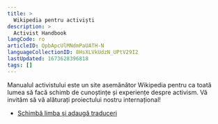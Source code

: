 ```yaml
---
title: >
  Wikipedia pentru activiști
description: >
  Activist Handbook
langCode: ro
articleID: QpbApcUlMNdmPaUATH-N
languageCollectionID: 8HsXLVkUdzN_UPtV29I2
lastUpdated: 1673628396818
tags: []
---
```


Manualul activistului este un site asemănător Wikipedia pentru ca toată lumea să facă schimb de cunoștințe și experiențe despre activism. Vă invităm să vă alăturați proiectului nostru internațional!

-   [Schimbă limba și adaugă traduceri](/ro/ajutor/schimbă-limba-și-adaugă-traduceri)